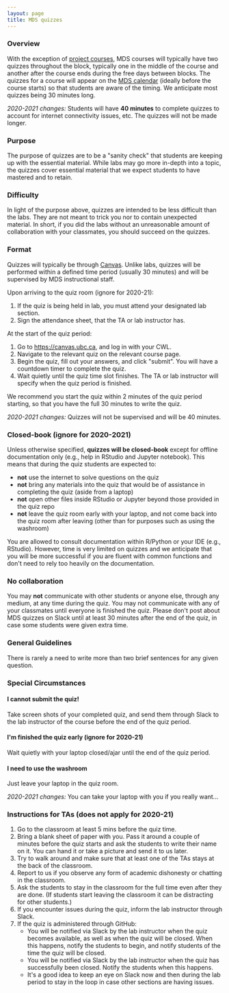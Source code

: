 ```yaml
---
layout: page
title: MDS quizzes
---
```



### Overview
With the exception of [project courses](https://ubc-mds.github.io/2019-08-22-project-courses/), MDS courses will typically have two quizzes throughout the block, typically one in the middle of the course and another after the course ends during the free days between blocks. The quizzes for a course will appear on the [MDS calendar](https://ubc-mds.github.io/calendar/) (ideally before the course starts) so that students are aware of the timing. We anticipate most quizzes being 30 minutes long.

_2020-2021 changes:_ Students will have **40 minutes** to complete quizzes to account for internet connectivity issues, etc. The quizzes will not be made longer.

### Purpose
The purpose of quizzes are to be a "sanity check" that students are keeping up with the essential material. While labs may go more in-depth into a topic, the quizzes cover essential material that we expect students to have mastered and to retain.

### Difficulty
In light of the purpose above, quizzes are intended to be less difficult than the labs. They are not meant to trick you nor to contain unexpected material. In short, if you did the labs without an unreasonable amount of collaboration with your classmates, you should succeed on the quizzes.

### Format

Quizzes will typically be through [Canvas](canvas.ubc.ca). Unlike labs, quizzes will be performed within a defined time period (usually 30 minutes) and will be supervised by MDS instructional staff. 

Upon arriving to the quiz room (ignore for 2020-21):

1. If the quiz is being held in lab, you must attend your designated lab section.
2. Sign the attendance sheet, that the TA or lab instructor has.

At the start of the quiz period:

1. Go to <https://canvas.ubc.ca>, and log in with your CWL.
2. Navigate to the relevant quiz on the relevant course page.
3. Begin the quiz, fill out your answers, and click "submit". You will have a countdown timer to complete the quiz.
4. Wait quietly until the quiz time slot finishes. The TA or lab instructor will specify when the quiz period is finished. 

We recommend you start the quiz within 2 minutes of the quiz period starting, so that you have the full 30 minutes to write the quiz.

_2020-2021 changes:_ Quizzes will not be supervised and will be 40 minutes. 

### Closed-book (ignore for 2020-2021)

Unless otherwise specified, **quizzes will be closed-book** except for offline documentation only (e.g., help in RStudio and Jupyter notebook). This means that during the quiz students are expected to:

  - **not** use the internet to solve questions on the quiz
  - **not** bring any materials into the quiz that would be of assistance in completing the quiz (aside from a laptop)
  - **not** open other files inside RStudio or Jupyter beyond those provided in the quiz repo
  - **not** leave the quiz room early with your laptop, and not come back into the quiz room after leaving (other than for purposes such as using the washroom)

You are allowed to consult documentation within R/Python or your IDE (e.g., RStudio). However, time is very limited on quizzes and we anticipate that you will be more successful if you are fluent with common functions and don't need to rely too heavily on the documentation.

### No collaboration

You may **not** communicate with other students or anyone else, through any medium, at any time during the quiz. You may not communicate with any of your classmates until everyone is finished the quiz. Please don't post about MDS quizzes on Slack until at least 30 minutes after the end of the quiz, in case some students were given extra time.


### General Guidelines

There is rarely a need to write more than two brief sentences for any given question. 

### Special Circumstances

#### I cannot submit the quiz!

Take screen shots of your completed quiz, and send them through Slack to the lab instructor of the course before the end of the quiz period.

#### I'm finished the quiz early (ignore for 2020-21)

Wait quietly with your laptop closed/ajar until the end of the quiz period.

#### I need to use the washroom

Just leave your laptop in the quiz room. 

_2020-2021 changes:_ You can take your laptop with you if you really want...

### Instructions for TAs (does not apply for 2020-21)

1. Go to the classroom at least 5 mins before the quiz time.
2. Bring a blank sheet of paper with you. Pass it around a couple of minutes before the quiz starts and ask the students to write their name on it. You can hand it or take a picture and send it to us later. 
3. Try to walk around and make sure that at least one of the TAs stays at the back of the classroom.
4. Report to us if you observe any form of academic dishonesty or chatting in the classroom.
5. Ask the students to stay in the classroom for the full time even after they are done. (If students start leaving the classroom it can be distracting for other students.)
6. If you encounter issues during the quiz, inform the lab instructor through Slack.
7. If the quiz is administered through GitHub:
	- You will be notified via Slack by the lab instructor when the quiz becomes available, as well as when the quiz will be closed. When this happens, notify the students to begin, and notify students of the time the quiz will be closed.
	- You will be notified via Slack by the lab instructor when the quiz has successfully been closed. Notify the students when this happens.
	- It's a good idea to keep an eye on Slack now and then during the lab period to stay in the loop in case other sections are having issues. 

